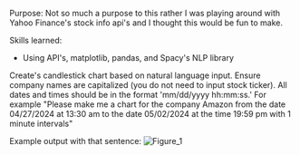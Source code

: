 Purpose: Not so much a purpose to this rather I was playing around with Yahoo Finance's stock info api's and I thought this would be fun to make. 

Skills learned:
- Using API's, matplotlib, pandas, and Spacy's NLP library

Create's candlestick chart based on natural language input. Ensure company names are capitalized (you do not need to input stock ticker). All dates and times should be in the format 'mm/dd/yyyy hh:mm:ss.' For example "Please make me a chart for the company Amazon from the date 04/27/2024 at 13:30 am to the date 05/02/2024 at the time 19:59 pm with 1 minute intervals"

Example output with that sentence:
![Figure_1](https://github.com/JustinGetty/nlpChartCreation/assets/163033045/966a617e-c8fa-47e5-88f1-9b2d731bf371)


